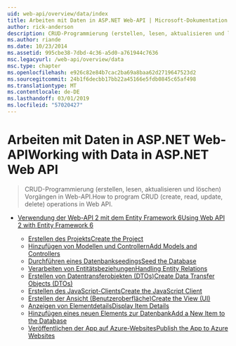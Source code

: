 ```yaml
---
uid: web-api/overview/data/index
title: Arbeiten mit Daten in ASP.NET Web-API | Microsoft-Dokumentation
author: rick-anderson
description: CRUD-Programmierung (erstellen, lesen, aktualisieren und löschen) Vorgängen in Web-API.
ms.author: riande
ms.date: 10/23/2014
ms.assetid: 995cbe38-7dbd-4c36-a5d0-a761944c7636
msc.legacyurl: /web-api/overview/data
msc.type: chapter
ms.openlocfilehash: e926c82e84b7cac2ba69a8baa62d2719647523d2
ms.sourcegitcommit: 24b1f6decbb17bb22a45166e5fdb0845c65af498
ms.translationtype: MT
ms.contentlocale: de-DE
ms.lasthandoff: 03/01/2019
ms.locfileid: "57020427"
---
```

<a name="working-with-data-in-aspnet-web-api"></a><span data-ttu-id="355e9-103">Arbeiten mit Daten in ASP.NET Web-API</span><span class="sxs-lookup"><span data-stu-id="355e9-103">Working with Data in ASP.NET Web API</span></span>
====================
> <span data-ttu-id="355e9-104">CRUD-Programmierung (erstellen, lesen, aktualisieren und löschen) Vorgängen in Web-API.</span><span class="sxs-lookup"><span data-stu-id="355e9-104">How to program CRUD (create, read, update, delete) operations in Web API.</span></span>


- [<span data-ttu-id="355e9-105">Verwendung der Web-API 2 mit dem Entity Framework 6</span><span class="sxs-lookup"><span data-stu-id="355e9-105">Using Web API 2 with Entity Framework 6</span></span>](using-web-api-with-entity-framework/index.md)

    - [<span data-ttu-id="355e9-106">Erstellen des Projekts</span><span class="sxs-lookup"><span data-stu-id="355e9-106">Create the Project</span></span>](using-web-api-with-entity-framework/part-1.md)
    - [<span data-ttu-id="355e9-107">Hinzufügen von Modellen und Controllern</span><span class="sxs-lookup"><span data-stu-id="355e9-107">Add Models and Controllers</span></span>](using-web-api-with-entity-framework/part-2.md)
    - [<span data-ttu-id="355e9-108">Durchführen eines Datenbankseedings</span><span class="sxs-lookup"><span data-stu-id="355e9-108">Seed the Database</span></span>](using-web-api-with-entity-framework/part-3.md)
    - [<span data-ttu-id="355e9-109">Verarbeiten von Entitätsbeziehungen</span><span class="sxs-lookup"><span data-stu-id="355e9-109">Handling Entity Relations</span></span>](using-web-api-with-entity-framework/part-4.md)
    - [<span data-ttu-id="355e9-110">Erstellen von Datentransferobjekten (DTOs)</span><span class="sxs-lookup"><span data-stu-id="355e9-110">Create Data Transfer Objects (DTOs)</span></span>](using-web-api-with-entity-framework/part-5.md)
    - [<span data-ttu-id="355e9-111">Erstellen des JavaScript-Clients</span><span class="sxs-lookup"><span data-stu-id="355e9-111">Create the JavaScript Client</span></span>](using-web-api-with-entity-framework/part-6.md)
    - [<span data-ttu-id="355e9-112">Erstellen der Ansicht (Benutzeroberfläche)</span><span class="sxs-lookup"><span data-stu-id="355e9-112">Create the View (UI)</span></span>](using-web-api-with-entity-framework/part-7.md)
    - [<span data-ttu-id="355e9-113">Anzeigen von Elementdetails</span><span class="sxs-lookup"><span data-stu-id="355e9-113">Display Item Details</span></span>](using-web-api-with-entity-framework/part-8.md)
    - [<span data-ttu-id="355e9-114">Hinzufügen eines neuen Elements zur Datenbank</span><span class="sxs-lookup"><span data-stu-id="355e9-114">Add a New Item to the Database</span></span>](using-web-api-with-entity-framework/part-9.md)
    - [<span data-ttu-id="355e9-115">Veröffentlichen der App auf Azure-Websites</span><span class="sxs-lookup"><span data-stu-id="355e9-115">Publish the App to Azure Websites</span></span>](using-web-api-with-entity-framework/part-10.md)
